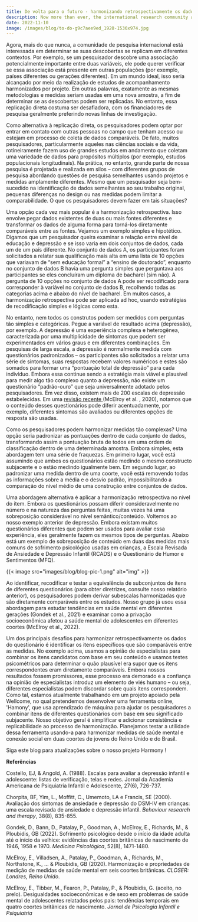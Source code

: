 ```yaml
---
title: De volta para o futuro - harmonizando retrospectivamente os dados do questionário
description: Now more than ever, the international research community are keen to determine whether their findings replicate across different contexts. For ...
date: 2022-11-10
image: /images/blog/to-do-g9c7aee9ed_1920-1536x974.jpg
---
```


Agora, mais do que nunca, a comunidade de pesquisa internacional está interessada em determinar se suas descobertas se replicam em diferentes contextos. Por exemplo, se um pesquisador descobre uma associação potencialmente importante entre duas variáveis, ele pode querer verificar se essa associação está presente em outras populações (por exemplo, países diferentes ou gerações diferentes). Em um mundo ideal, isso seria alcançado por meio da realização de estudos de acompanhamento harmonizados por projeto. Em outras palavras, exatamente as mesmas metodologias e medidas seriam usadas em uma nova amostra, a fim de determinar se as descobertas podem ser replicadas. No entanto, essa replicação direta costuma ser desafiadora, com os financiadores de pesquisa geralmente preferindo novas linhas de investigação.

Como alternativa à replicação direta, os pesquisadores podem optar por entrar em contato com outras pessoas no campo que tenham acesso ou estejam em processo de coleta de dados comparáveis. De fato, muitos pesquisadores, particularmente aqueles nas ciências sociais e da vida, rotineiramente fazem uso de grandes estudos em andamento que coletam uma variedade de dados para propósitos múltiplos (por exemplo, estudos populacionais longitudinais). Na prática, no entanto, grande parte de nossa pesquisa é projetada e realizada em silos – com diferentes grupos de pesquisa abordando questões de pesquisa semelhantes usando projetos e medidas amplamente diferentes. Mesmo que um pesquisador seja bem-sucedido na identificação de dados semelhantes ao seu trabalho original, pequenas diferenças no design ou nas medidas podem limitar a comparabilidade. O que os pesquisadores devem fazer em tais situações?

Uma opção cada vez mais popular é a harmonização retrospectiva. Isso envolve pegar dados existentes de duas ou mais fontes diferentes e transformar os dados de alguma forma para torná-los diretamente comparáveis entre as fontes. Vejamos um exemplo simples e hipotético. Digamos que um pesquisador queira examinar a relação entre nível de educação e depressão e se isso varia em dois conjuntos de dados, cada um de um país diferente. No conjunto de dados A, os participantes foram solicitados a relatar sua qualificação mais alta em uma lista de 10 opções que variavam de “sem educação formal” a “ensino de doutorado”, enquanto no conjunto de dados B havia uma pergunta simples que perguntava aos participantes se eles concluíram um diploma de bacharel (sim não). A pergunta de 10 opções no conjunto de dados A pode ser recodificado para corresponder à variável no conjunto de dados B, recolhendo todas as categorias acima e abaixo do nível de bacharel. Em muitos casos, a harmonização retrospectiva pode ser aplicada ad hoc, usando estratégias de recodificação simples e lógicas como esta.

No entanto, nem todos os construtos podem ser medidos com perguntas tão simples e categóricas. Pegue a variável de resultado acima (depressão), por exemplo. A depressão é uma experiência complexa e heterogênea, caracterizada por uma multiplicidade de sintomas que podem ser experimentados em vários graus e em diferentes combinações. Em pesquisas de larga escala, a depressão é normalmente medida com questionários padronizados – os participantes são solicitados a relatar uma série de sintomas, suas respostas recebem valores numéricos e estes são somados para formar uma “pontuação total de depressão” para cada indivíduo. Embora essa continue sendo a estratégia mais viável e plausível para medir algo tão complexo quanto a depressão, não existe um questionário “padrão-ouro” que seja universalmente adotado pelos pesquisadores. Em vez disso, existem mais de 200 escalas de depressão estabelecidas. Em uma [ revisão recente ](https://www.closer.ac.uk/wp-content/uploads/210715-Harmonisation-measurement-properties-mental-health-measures-british-cohorts.pdf) (McElroy et al. , 2020), notamos que o conteúdo desses questionários pode diferir acentuadamente, por exemplo, diferentes sintomas são avaliados ou diferentes opções de resposta são usadas.

Como os pesquisadores podem harmonizar medidas tão complexas? Uma opção seria padronizar as pontuações dentro de cada conjunto de dados, transformando assim a pontuação bruta de todos em uma ordem de classificação dentro de uma determinada amostra. Embora simples, esta abordagem tem uma série de fraquezas. Em primeiro lugar, você está assumindo que ambos os questionários estão medindo o mesmo constructo subjacente e o estão medindo igualmente bem. Em segundo lugar, ao padronizar uma medida dentro de uma coorte, você está removendo todas as informações sobre a média e o desvio padrão, impossibilitando a comparação do nível médio de uma construção entre conjuntos de dados.

Uma abordagem alternativa é aplicar a harmonização retrospectiva no nível do item. Embora os questionários possam diferir consideravelmente no número e na natureza das perguntas feitas, muitas vezes há uma sobreposição considerável no nível semântico/conteúdo. Voltemos ao nosso exemplo anterior de depressão. Embora existam muitos questionários diferentes que podem ser usados para avaliar essa experiência, eles geralmente fazem os mesmos tipos de perguntas. Abaixo está um exemplo de sobreposição de conteúdo em duas das medidas mais comuns de sofrimento psicológico usadas em crianças, a Escala Revisada de Ansiedade e Depressão Infantil (RCADS) e o Questionário de Humor e Sentimentos (MFQ).

{{< image src="images/blog/blog-pic-1.png" alt="img" >}}

Ao identificar, recodificar e testar a equivalência de subconjuntos de itens de diferentes questionários (para obter diretrizes, consulte nosso relatório anterior), os pesquisadores podem derivar subescalas harmonizadas que são diretamente comparáveis entre os estudos. Nosso grupo já usou essa abordagem para estudar tendências em saúde mental em diferentes gerações (Gondek et al., 2021) e examinar como a privação socioeconômica afetou a saúde mental de adolescentes em diferentes coortes (McElroy et al., 2022).

Um dos principais desafios para harmonizar retrospectivamente os dados do questionário é identificar os itens específicos que são comparáveis entre as medidas. No exemplo acima, usamos a opinião de especialistas para combinar os itens candidatos com base em seu conteúdo e usamos testes psicométricos para determinar o quão plausível era supor que os itens correspondentes eram diretamente comparáveis. Embora nossos resultados fossem promissores, esse processo era demorado e a confiança na opinião de especialistas introduz um elemento de viés humano – ou seja, diferentes especialistas podem discordar sobre quais itens correspondem. Como tal, estamos atualmente trabalhando em um projeto apoiado pela Wellcome, no qual pretendemos desenvolver uma ferramenta online, 'Hamony', que usa aprendizado de máquina para ajudar os pesquisadores a combinar itens de diferentes questionários com base em seu significado subjacente. Nosso objetivo geral é simplificar e adicionar consistência e replicabilidade ao processo de harmonização. Planejamos testar a utilidade dessa ferramenta usando-a para harmonizar medidas de saúde mental e conexão social em duas coortes de jovens do Reino Unido e do Brasil.

Siga este blog para atualizações sobre o nosso projeto Harmony !

**Referências**

Costello, EJ, & Angold, A. (1988). Escalas para avaliar a depressão infantil e adolescente: listas de verificação, telas e redes. Jornal da Academia Americana de Psiquiatria Infantil e Adolescente, 27(6), 726-737.

Chorpita, BF, Yim, L., Moffitt, C., Umemoto, LA e Francis, SE (2000). Avaliação dos sintomas de ansiedade e depressão do DSM-IV em crianças: uma escala revisada de ansiedade e depressão infantil. *Behaviour research and therapy*, 38(8), 835-855.

Gondek, D., Bann, D., Patalay, P., Goodman, A., McElroy, E., Richards, M., & Ploubidis, GB (2022). Sofrimento psicológico desde o início da idade adulta até o início da velhice: evidências das coortes britânicas de nascimento de 1946, 1958 e 1970. *Medicina Psicológica*, 52(8), 1471-1480.

McElroy, E., Villadsen, A., Patalay, P., Goodman, A., Richards, M., Northstone, K., … & Ploubidis, GB (2020). Harmonização e propriedades de medição de medidas de saúde mental em seis coortes britânicas. *CLOSER: Londres, Reino Unido*.

McElroy, E., Tibber, M., Fearon, P., Patalay, P., & Ploubidis, G. (aceito, no prelo). Desigualdades socioeconômicas e de sexo em problemas de saúde mental de adolescentes relatados pelos pais: tendências temporais em quatro coortes britânicas de nascimento. *Jornal de Psicologia Infantil e Psiquiatria*
